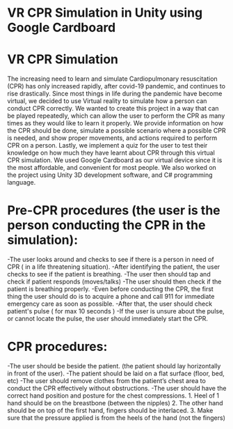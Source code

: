 # VR CPR Simulation in Unity using Google Cardboard

# VR CPR Simulation

The increasing need to learn and simulate Cardiopulmonary resuscitation (CPR) has only increased rapidly, after covid-19 pandemic, and continues to rise drastically. Since most things in life during the pandemic have become virtual, we decided to use Virtual reality to simulate how a person can conduct CPR correctly. We wanted to create this project in a way that can be played repeatedly, which can allow the user to perform the CPR as many times as they would like to learn it properly. We provide information on how the CPR should be done, simulate a possible scenario where a possible CPR is needed, and show proper movements, and actions required to perform CPR on a person. Lastly, we implement a quiz for the user to test their knowledge on how much they have learnt about CPR through this virtual CPR simulation. We used Google Cardboard as our virtual device since it is the most affordable, and convenient for most people. We also worked on the project using Unity 3D development software, and C# programming language. 

# Pre-CPR procedures (the user is the person conducting the CPR in the simulation): 
-The user looks around and checks to see if there is a person in need of CPR ( in a life threatening situation).
-After identifying the patient, the user checks to see if the patient is breathing. 
   	 -The user then should tap and check if patient responds (moves/talks)
   	 -The user should then check if the patient is breathing properly.
-Even before conducting the CPR, the first thing the user should do is to acquire a phone and call 911 for immediate emergency care as soon as possible.
-After that, the user should check patient's pulse ( for max 10 seconds )
    	 -If the user is unsure about the pulse, or cannot locate the pulse, the user should immediately start the CPR.

# CPR procedures:
-The user should be beside the patient. (the patient should lay horizontally in front of the user).
-The patient should be laid on a flat surface (floor, bed, etc)
-The user should remove clothes from the patient’s chest area to conduct the CPR effectively without obstructions.
-The user should have the correct hand position and posture for the chest compressions.
      		1. Heel of 1 hand should be on the breastbone (between the nipples)
    	 	 2. The other hand should be on top of the first hand, fingers should be interlaced.
      		3. Make sure that the pressure applied is from the heels of the hand (not the fingers)

